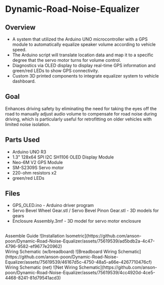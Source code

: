 # Dynamic-Road-Noise-Equalizer

## Overview
* A system that utilized the Arduino UNO microcontroller with a GPS module to automatically equalize speaker volume according to vehicle speed. 
* The Arduino script will translate location data and map it to a specific degree that the servo motor turns for volume control. 
* Diagnostics via OLED display to display real-time GPS information and green/red LEDs to show GPS connectivity. 
* Custom 3D printed components to integrate equalizer system to vehicle dashboard.

## Goal
Enhances driving safety by eliminating the need for taking the eyes off the road to manually adjust audio volume to compensate for road noise during driving, which is particularly useful for retrofitting on older vehicles with limited noise isolation. 

## Parts Used
* Arduino UNO R3
* 1.3" 128x64 SPI I2C SH1106 OLED Display Module
* Neo-6M V2 GPS Module
* SM-S2309S Servo motor
* 220-ohm resistors x2
* green/red LEDs

## Files
* GPS_OLED.ino - Arduino driver program
* Servo Bevel Wheel Gear.stl / Servo Bevel Pinon Gear.stl - 3D models for gears
* Enclosure Assembly.3mf - 3D model for servo motor enclosure
<br />
Assemble Guide
![Installation Isometric](https://github.com/anson-poon/Dynamic-Road-Noise-Equalizer/assets/75619539/ad5bdb2a-4c47-4796-9582-ef9677e20962)

<br />
Wiring Schematic (w/breadboard)
![Breadboard Wiring Schematic](https://github.com/anson-poon/Dynamic-Road-Noise-Equalizer/assets/75619539/46167d5c-4750-48a5-a66e-4267710476cf)

<br />
Wiring Schematic (net)
![Net Wiring Schematic](https://github.com/anson-poon/Dynamic-Road-Noise-Equalizer/assets/75619539/4cc4920d-4ce5-4468-8241-81d79541acd3)

